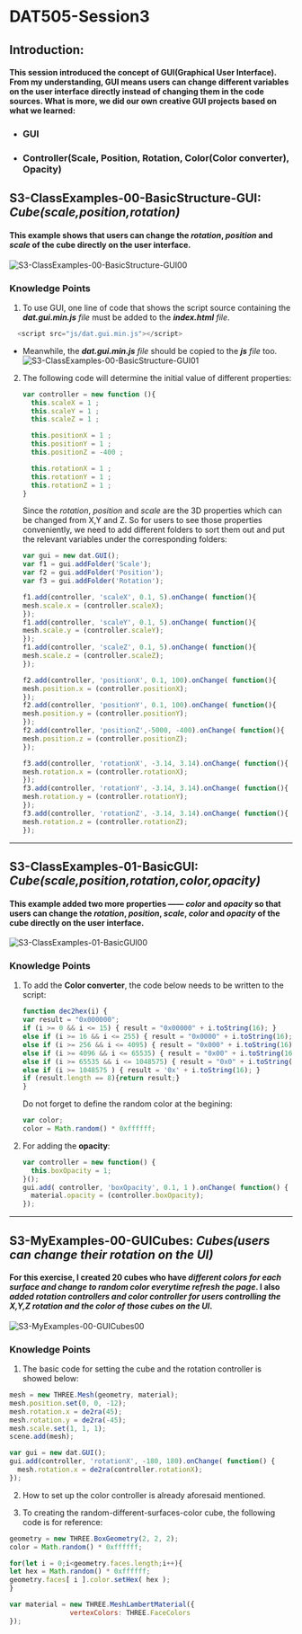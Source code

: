 # DAT505-Session3
## Introduction:
#### This session introduced the concept of GUI(Graphical User Interface). From my understanding, GUI means users can change different variables on the user interface directly instead of changing them in the code sources. What is more, we did our own creative GUI projects based on what we learned:
  * ### GUI
  * ### Controller(Scale, Position, Rotation, Color(Color converter), Opacity)
## S3-ClassExamples-00-BasicStructure-GUI: *Cube(scale,position,rotation)*
#### This example shows that users can change the *rotation*, *position* and *scale* of the cube directly on the user interface.
![S3-ClassExamples-00-BasicStructure-GUI00](/Session3/(README)pictures/pic-0.png "S3-ClassExamples-00-BasicStructure-GUI00")
### Knowledge Points
  1. To use GUI, one line of code that shows the script source containing the _**dat.gui.min.js** file_ must be added to the _**index.html** file_.
  ```javascript
    <script src="js/dat.gui.min.js"></script>
  ```
  * Meanwhile, the _**dat.gui.min.js** file_ should be copied to the _**js** file_ too.
     ![S3-ClassExamples-00-BasicStructure-GUI01](/Session3/(README)pictures/pic-1.png "S3-ClassExamples-00-BasicStructure-GUI01")
  2. The following code will determine the initial value of different properties:
     ```javascript
     var controller = new function (){
       this.scaleX = 1 ;
       this.scaleY = 1 ;
       this.scaleZ = 1 ;

       this.positionX = 1 ;
       this.positionY = 1 ;
       this.positionZ = -400 ;

       this.rotationX = 1 ;
       this.rotationY = 1 ;
       this.rotationZ = 1 ;
     }
     ```
     Since the *rotation*, *position* and *scale* are the 3D properties which can be changed from X,Y and Z. So for users to see those properties conveniently, we need to add different folders to sort them out and put the relevant variables under the corresponding folders:
     ```javascript
     var gui = new dat.GUI();
     var f1 = gui.addFolder('Scale');
     var f2 = gui.addFolder('Position');
     var f3 = gui.addFolder('Rotation');

     f1.add(controller, 'scaleX', 0.1, 5).onChange( function(){
     mesh.scale.x = (controller.scaleX);
     });
     f1.add(controller, 'scaleY', 0.1, 5).onChange( function(){
     mesh.scale.y = (controller.scaleY);
     });
     f1.add(controller, 'scaleZ', 0.1, 5).onChange( function(){
     mesh.scale.z = (controller.scaleZ);
     });

     f2.add(controller, 'positionX', 0.1, 100).onChange( function(){
     mesh.position.x = (controller.positionX);
     });
     f2.add(controller, 'positionY', 0.1, 100).onChange( function(){
     mesh.position.y = (controller.positionY);
     });
     f2.add(controller, 'positionZ',-5000, -400).onChange( function(){
     mesh.position.z = (controller.positionZ);
     });

     f3.add(controller, 'rotationX', -3.14, 3.14).onChange( function(){
     mesh.rotation.x = (controller.rotationX);
     });
     f3.add(controller, 'rotationY', -3.14, 3.14).onChange( function(){
     mesh.rotation.y = (controller.rotationY);
     });
     f3.add(controller, 'rotationZ', -3.14, 3.14).onChange( function(){
     mesh.rotation.z = (controller.rotationZ);
     });
     ```

**************************


## S3-ClassExamples-01-BasicGUI: *Cube(scale,position,rotation,color,opacity)*
#### This example added two more properties —— *color* and *opacity* so that users can change the *rotation*, *position*, *scale*, *color* and *opacity* of the cube directly on the user interface.
![S3-ClassExamples-01-BasicGUI00](/Session3/(README)pictures/pic-2.png "S3-ClassExamples-01-BasicGUI00")
### Knowledge Points
  1. To add the **Color converter**, the code below needs to be written to the script:
     ```javascript
     function dec2hex(i) {
     var result = "0x000000";
     if (i >= 0 && i <= 15) { result = "0x00000" + i.toString(16); }
     else if (i >= 16 && i <= 255) { result = "0x0000" + i.toString(16); }
     else if (i >= 256 && i <= 4095) { result = "0x000" + i.toString(16); }
     else if (i >= 4096 && i <= 65535) { result = "0x00" + i.toString(16); }
     else if (i >= 65535 && i <= 1048575) { result = "0x0" + i.toString(16); }
     else if (i >= 1048575 ) { result = '0x' + i.toString(16); }
     if (result.length == 8){return result;}
     }
     ```
     Do not forget to define the random color at the begining:
     ```javascript
     var color;
     color = Math.random() * 0xffffff;
     ```
  2. For adding the **opacity**:
     ```javascript
     var controller = new function() {
       this.boxOpacity = 1;
     }();
     gui.add( controller, 'boxOpacity', 0.1, 1 ).onChange( function() {
       material.opacity = (controller.boxOpacity);
     });
     ```

**************************

## S3-MyExamples-00-GUICubes: *Cubes(users can change their rotation on the UI)*
#### For this exercise, I created 20 cubes who have *different colors for each surface and change to random color everytime refresh the page*. I also *added rotation controllers and color controller for users controlling the X,Y,Z rotation and the color of those cubes on the UI*.
![S3-MyExamples-00-GUICubes00](/Session3/(README)pictures/pic-3.png "S3-MyExamples-00-GUICubes00")
### Knowledge Points
  1. The basic code for setting the cube and the rotation controller is showed below:
  ```javascript
  mesh = new THREE.Mesh(geometry, material);
  mesh.position.set(0, 0, -12);
  mesh.rotation.x = de2ra(45);
  mesh.rotation.y = de2ra(-45);
  mesh.scale.set(1, 1, 1);
  scene.add(mesh);

  var gui = new dat.GUI();
  gui.add(controller, 'rotationX', -180, 180).onChange( function() {
    mesh.rotation.x = de2ra(controller.rotationX);
  });
  ```

  2. How to set up the color controller is already aforesaid mentioned.

  3. To creating the random-different-surfaces-color cube, the following code is for reference:
  ```javascript
  geometry = new THREE.BoxGeometry(2, 2, 2);
  color = Math.random() * 0xffffff;

  for(let i = 0;i<geometry.faces.length;i++){
  let hex = Math.random() * 0xffffff;
  geometry.faces[ i ].color.setHex( hex );
  }

  var material = new THREE.MeshLambertMaterial({
                 vertexColors: THREE.FaceColors
  });
  ```
